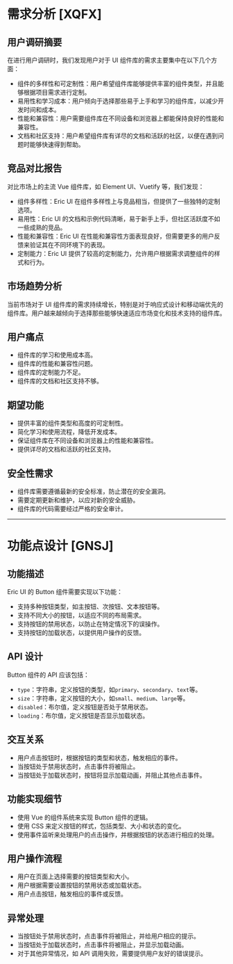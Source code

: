 # 需求分析 [XQFX]

## 用户调研摘要

在进行用户调研时，我们发现用户对于 UI 组件库的需求主要集中在以下几个方面：

- 组件的多样性和可定制性：用户希望组件库能够提供丰富的组件类型，并且能够根据项目需求进行定制。
- 易用性和学习成本：用户倾向于选择那些易于上手和学习的组件库，以减少开发时间和成本。
- 性能和兼容性：用户需要组件库在不同设备和浏览器上都能保持良好的性能和兼容性。
- 文档和社区支持：用户希望组件库有详尽的文档和活跃的社区，以便在遇到问题时能够快速得到帮助。

## 竞品对比报告

对比市场上的主流 Vue 组件库，如 Element UI、Vuetify 等，我们发现：

- 组件多样性：Eric UI 在组件多样性上与竞品相当，但提供了一些独特的定制选项。
- 易用性：Eric UI 的文档和示例代码清晰，易于新手上手，但社区活跃度不如一些成熟的竞品。
- 性能和兼容性：Eric UI 在性能和兼容性方面表现良好，但需要更多的用户反馈来验证其在不同环境下的表现。
- 定制能力：Eric UI 提供了较高的定制能力，允许用户根据需求调整组件的样式和行为。

## 市场趋势分析

当前市场对于 UI 组件库的需求持续增长，特别是对于响应式设计和移动端优先的组件库。用户越来越倾向于选择那些能够快速适应市场变化和技术支持的组件库。

## 用户痛点

- 组件库的学习和使用成本高。
- 组件库的性能和兼容性问题。
- 组件库的定制能力不足。
- 组件库的文档和社区支持不够。

## 期望功能

- 提供丰富的组件类型和高度的可定制性。
- 简化学习和使用流程，降低开发成本。
- 保证组件库在不同设备和浏览器上的性能和兼容性。
- 提供详尽的文档和活跃的社区支持。

## 安全性需求

- 组件库需要遵循最新的安全标准，防止潜在的安全漏洞。
- 需要定期更新和维护，以应对新的安全威胁。
- 组件库的代码需要经过严格的安全审计。

---

# 功能点设计 [GNSJ]

## 功能描述

Eric UI 的 Button 组件需要实现以下功能：

- 支持多种按钮类型，如主按钮、次按钮、文本按钮等。
- 支持不同大小的按钮，以适应不同的布局需求。
- 支持按钮的禁用状态，以防止在特定情况下的误操作。
- 支持按钮的加载状态，以提供用户操作的反馈。

## API 设计

Button 组件的 API 应该包括：

- `type`：字符串，定义按钮的类型，如`primary`、`secondary`、`text`等。
- `size`：字符串，定义按钮的大小，如`small`、`medium`、`large`等。
- `disabled`：布尔值，定义按钮是否处于禁用状态。
- `loading`：布尔值，定义按钮是否显示加载状态。

## 交互关系

- 用户点击按钮时，根据按钮的类型和状态，触发相应的事件。
- 当按钮处于禁用状态时，点击事件将被阻止。
- 当按钮处于加载状态时，按钮将显示加载动画，并阻止其他点击事件。

## 功能实现细节

- 使用 Vue 的组件系统来实现 Button 组件的逻辑。
- 使用 CSS 来定义按钮的样式，包括类型、大小和状态的变化。
- 使用事件监听来处理用户的点击操作，并根据按钮的状态进行相应的处理。

## 用户操作流程

- 用户在页面上选择需要的按钮类型和大小。
- 用户根据需要设置按钮的禁用状态或加载状态。
- 用户点击按钮，触发相应的事件或反馈。

## 异常处理

- 当按钮处于禁用状态时，点击事件将被阻止，并给用户相应的提示。
- 当按钮处于加载状态时，点击事件将被阻止，并显示加载动画。
- 对于其他异常情况，如 API 调用失败，需要提供用户友好的错误提示。

